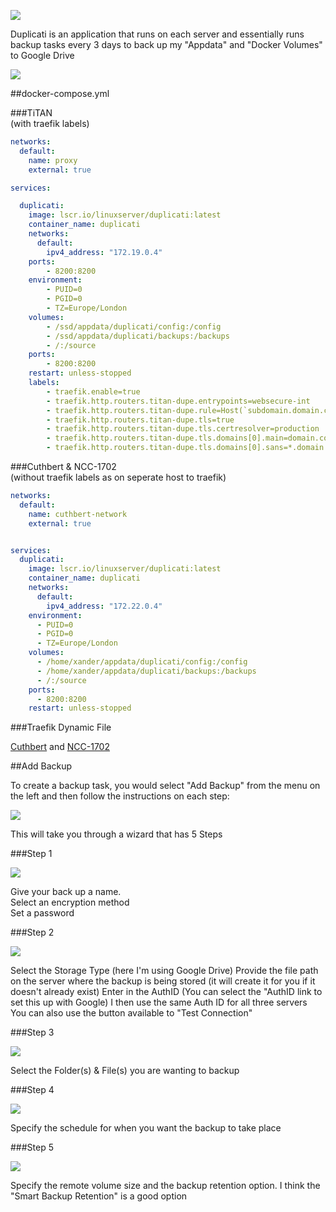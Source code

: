 
![](images/duplicati.png)

Duplicati is an application that runs on each server and essentially runs backup tasks every 3 days to back up my "Appdata" and "Docker Volumes" to Google Drive

![](<images/duplicati web ui.png>)

##docker-compose.yml

###TiTAN  
(with traefik labels)

``` yaml
networks:
  default:
    name: proxy
    external: true

services:

  duplicati:
    image: lscr.io/linuxserver/duplicati:latest
    container_name: duplicati
    networks:
      default:
        ipv4_address: "172.19.0.4"
    ports:
        - 8200:8200
    environment:
        - PUID=0
        - PGID=0
        - TZ=Europe/London
    volumes:
        - /ssd/appdata/duplicati/config:/config
        - /ssd/appdata/duplicati/backups:/backups
        - /:/source
    ports:
        - 8200:8200
    restart: unless-stopped
    labels:
        - traefik.enable=true
        - traefik.http.routers.titan-dupe.entrypoints=websecure-int
        - traefik.http.routers.titan-dupe.rule=Host(`subdomain.domain.co.uk`)
        - traefik.http.routers.titan-dupe.tls=true
        - traefik.http.routers.titan-dupe.tls.certresolver=production
        - traefik.http.routers.titan-dupe.tls.domains[0].main=domain.co.uk
        - traefik.http.routers.titan-dupe.tls.domains[0].sans=*.domain.co.uk
```

###Cuthbert & NCC-1702  
(without traefik labels as on seperate host to traefik)

``` yaml
networks:
  default:
    name: cuthbert-network
    external: true


services:
  duplicati:
    image: lscr.io/linuxserver/duplicati:latest
    container_name: duplicati
    networks:
      default:
        ipv4_address: "172.22.0.4"
    environment:
      - PUID=0
      - PGID=0
      - TZ=Europe/London
    volumes:
      - /home/xander/appdata/duplicati/config:/config
      - /home/xander/appdata/duplicati/backups:/backups
      - /:/source
    ports:
      - 8200:8200
    restart: unless-stopped
```

###Traefik Dynamic File
 
[Cuthbert](https://docs.xanderman.co.uk/dynamic/#duplicati-cuthbert) and [NCC-1702](https://docs.xanderman.co.uk/dynamic/#duplicati-ncc-1702)

##Add Backup

To create a backup task, you would select "Add Backup" from the menu on the left and then follow the instructions on each step:

![](<images/add backup 0.png>)  
  
This will take you through a wizard that has 5 Steps

###Step 1

![](<images/add backup 1.png>)  

Give your back up a name.  
Select an encryption method  
Set a password

###Step 2

![](<images/add backup 2.png>)  

Select the Storage Type (here I'm using Google Drive)
Provide the file path on the server where the backup is being stored (it will create it for you if it doesn't already exist)
Enter in the AuthID (You can select the "AuthID link to set this up with Google)
I then use the same Auth ID for all three servers  
You can also use the button available to "Test Connection"

###Step 3

![](<images/add backup 3.png>)  

Select the Folder(s) & File(s) you are wanting to backup

###Step 4

![](<images/add backup 4.png>)  

Specify the schedule for when you want the backup to take place

###Step 5

![](<images/add backup 5.png>)  

Specify the remote volume size and the backup retention option.
I think the "Smart Backup Retention" is a good option

